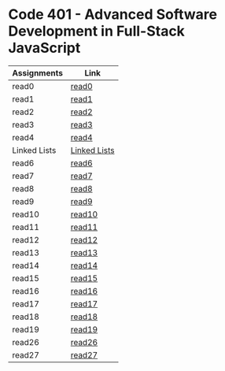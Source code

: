 # Code 401 - Advanced Software Development in Full-Stack JavaScript 


| Assignments|             Link             |
| -----------|------------------------------|
|  read0     |  [read0](read401-0.md)       |
|  read1     |  [read1](read401-1.md)       |
|  read2     |  [read2](read401-2.md)       |
|  read3     |  [read3](read401-3.md)       |
|  read4     |  [read4](read401-4.md)       |
|  Linked Lists |  [Linked Lists](Linked_Lists.md)       |
|  read6     |  [read6](read401-6.md)       |
|  read7     |  [read7](read401-7.md)       |
|  read8     |  [read8](read401-8.md)       |
|  read9     |  [read9](read401-9.md)       |
|  read10    |  [read10](read401-10.md)     |
|  read11    |  [read11](read401-11.md)     |
|  read12    |  [read12](read401-12.md)     |
|  read13    |  [read13](read401-13.md)     |
|  read14    |  [read14](read401-14.md)     |
|  read15    |  [read15](read401-15.md)     |
|  read16    |  [read16](read401-16.md)     |
|  read17    |  [read17](read401-17.md)     |
|  read18    |  [read18](read401-18.md)     |
|  read19    |  [read19](read401-19.md)     |
|  read26    |  [read26](read401-26.md)     |
|  read27    |  [read27](read401-27.md)     |